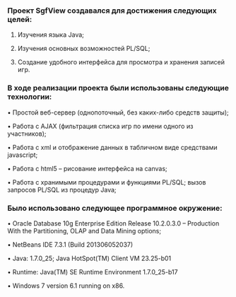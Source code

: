 ### Проект SgfView создавался для достижения следующих целей:

1)	Изучения языка Java;

2)	Изучения основных возможностей PL/SQL;

3)	Создание удобного интерфейса для просмотра и хранения записей игр.


### В ходе реализации проекта были использованы следующие технологии:

•	Простой веб-сервер (однопоточный, без каких-либо средств защиты);

•	Работа с AJAX (фильтрация списка игр по имени одного из участников);

•	Работа с xml и отображение данных в табличном виде средствами javascript;

•	Работа с html5 – рисование интерфейса на canvas;

•	Работа с хранимыми процедурами и функциями PL/SQL; вызов запросов PL/SQL из процедур Java;


### Было использовано следующее программное окружение:

•	Oracle Database 10g Enterprise Edition Release 10.2.0.3.0 – Production With the Partitioning, OLAP and Data Mining options;

•	NetBeans IDE 7.3.1 (Build 201306052037)

•	Java: 1.7.0_25; Java HotSpot(TM) Client VM 23.25-b01

•	Runtime: Java(TM) SE Runtime Environment 1.7.0_25-b17

•	Windows 7 version 6.1 running on x86.
